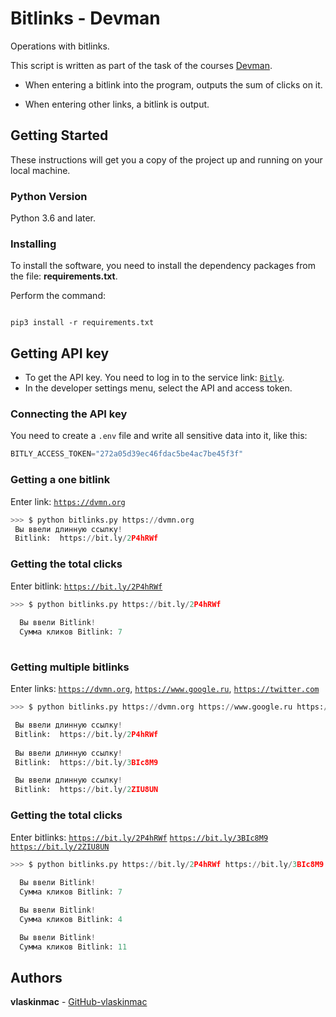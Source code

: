 # Bitlinks - Devman
Operations with bitlinks.

This script is written as part of the task of the courses [Devman](https://dvmn.org).

- When entering a bitlink into the program, outputs the sum of clicks on it.

- When entering other links, a bitlink is output.

## Getting Started

These instructions will get you a copy of the project up and running on your local machine.

### Python Version

Python 3.6 and later.

### Installing

To install the software, you need to install the dependency packages from the file: **requirements.txt**.

Perform the command:

```

pip3 install -r requirements.txt

```
## Getting API key

- To get the API key. You need to log in to the service link: [`Bitly`](https://bitly.com/).
- In the developer settings menu, select the API and access token.

### Connecting the API key

You need to create a `.env` file and write all sensitive data into it, like this:

```python
BITLY_ACCESS_TOKEN="272a05d39ec46fdac5be4ac7be45f3f"
```

### Getting a one bitlink

Enter link: [`https://dvmn.org`](https://dvmn.org)

```python
>>> $ python bitlinks.py https://dvmn.org
 Вы ввели длинную ссылку!
 Bitlink:  https://bit.ly/2P4hRWf

```
### Getting the total clicks

Enter bitlink: [`https://bit.ly/2P4hRWf`](https://bit.ly/2P4hRWf)

```python
>>> $ python bitlinks.py https://bit.ly/2P4hRWf
  
  Вы ввели Bitlink!
  Сумма кликов Bitlink: 7
  
```
### Getting multiple bitlinks

Enter links: [`https://dvmn.org`](https://dvmn.org), [`https://www.google.ru`](https://www.google.ru), [`https://twitter.com`](https://twitter.com)

```python
>>> $ python bitlinks.py https://dvmn.org https://www.google.ru https://twitter.com

 Вы ввели длинную ссылку!
 Bitlink:  https://bit.ly/2P4hRWf
 
 Вы ввели длинную ссылку!
 Bitlink:  https://bit.ly/3BIc8M9

 Вы ввели длинную ссылку!
 Bitlink:  https://bit.ly/2ZIU8UN

```
### Getting the total clicks

Enter bitlinks: [`https://bit.ly/2P4hRWf`](https://bit.ly/2P4hRWf) [`https://bit.ly/3BIc8M9`](https://bit.ly/3BIc8M9) [`https://bit.ly/2ZIU8UN`](https://bit.ly/2ZIU8UN)

```python
>>> $ python bitlinks.py https://bit.ly/2P4hRWf https://bit.ly/3BIc8M9 https://bit.ly/2ZIU8UN
  
  Вы ввели Bitlink!
  Сумма кликов Bitlink: 7 

  Вы ввели Bitlink!
  Сумма кликов Bitlink: 4 

  Вы ввели Bitlink!
  Сумма кликов Bitlink: 11
```

## Authors

**vlaskinmac**  - [GitHub-vlaskinmac](https://github.com/vlaskinmac/)


